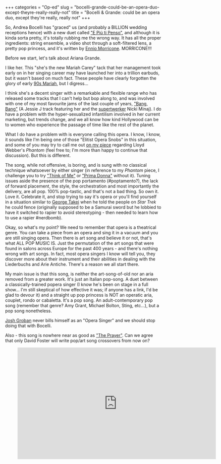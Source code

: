 +++
categories = "Op-ed"
slug = "bocelli-grande-could-be-an-opera-duo-except-theyre-really-really-not"
title = "Bocelli &amp; Grande: could be an opera duo, except they&#039;re really, really not"
+++

So, Andrea Bocelli has "graced" us (and probably a BILLION wedding receptions hence) with a new duet called ["E Piú ti Penso"](https://youtu.be/Z8SYtmvEI9U), and although it is kinda sorta pretty, it's totally rubbing me the wrong way. It has all the proper ingredients: string ensemble, a video shot through a soft-filtered lens, a pretty pop princess, and it's written by [Ennio Morricone](https://en.wikipedia.org/wiki/Ennio_Morricone). MORRICONE!!!

Before we start, let's talk about Ariana Grande. 

I like her. This "she's the new Mariah Carey" tack that her management took early on in her singing career may have launched her into a trillion earbuds, but it wasn't based on much fact. These people have clearly forgotten the glory of early [90s Mariah](https://www.youtube.com/watch?v=tov22NtCMC4), but I digress...

I think she's a decent singer with a remarkable and flexible range who has released some tracks that I can't help but bop along to, and was involved with one of my most favourite jams of the last couple of years, ["Bang, Bang"](http://www.youtube.com/watch?v=0HDdjwpPM3Y) (A Jessie J track featuring her and the [supertwerker](https://www.youtube.com/watch?v=LDZX4ooRsWs) Nicki Minaj). I do have a problem with the hyper-sexualized infantilism involved in her current marketing, but trends change, and we all know how kind Hollywood can be to women who experience the passage of time like the rest of the planet. 

What I do have a problem with is everyone calling this opera. I know, I know, it sounds like I'm being one of those "Elitist Opera Snobs" in this situation, and some of you may try to call me out [on my piece](/elitism-irony-and-the-phantom-of-the-opera/) regarding Lloyd Webber's *Phantom* (feel free to; I'm more than happy to continue that discussion). But this is different. 

The song, while not offensive, is boring, and is sung with no classical technique whatsoever by either singer (in reference to my *Phantom* piece, I challenge you to try ["Think of Me"](https://www.youtube.com/watch?v=8u7Z0QoieDg) or ["Prima Donna"](https://www.youtube.com/watch?v=4TT14Px1RUg) without it). Tuning issues aside the presence of the pop portamento (#poptamento?), the lack of forward placement, the style, the orchestration and most importantly the delivery, are all pop. 100% pop-tastic, and that's not a bad thing. So own it. Love it. Celebrate it, and stop trying to say it's opera or you'll find yourself in a situation similar to [George Takei](http://www.imdb.com/name/nm0001786/bio) when he told the people on *Star Trek* he could fence (originally supposed to be a Samurai sword but he lobbied to have it switched to rapier to avoid stereotyping - then needed to learn how to use a rapier #nerdbomb). 

Okay, so what's my point? We need to remember that opera is a theatrical genre. You can take a piece from an opera and sing it in a vacuum and you are still singing opera. Then there is art song and believe it or not, that's what ALL POP MUSIC IS. Just the permutation of the art songs that were found in salons across Europe for the past 400 years - and there's nothing wrong with art songs. In fact, most opera singers I know will tell you, they discover more about their instrument and their abilities in dealing with the Liederbuchs and Arie Antiche. There's a reason we all start there. 

My main issue is that this song, is neither the art-song-of-old nor an aria removed from a greater work. It's just an Italian pop-song. A duet between a classically-trained popera singer (I know he's been on stage in a full show... I'm still skeptical of how effective it was; if anyone has a link, I'd be glad to devour it) and a straight up pop princess is NOT an operatic aria, couplet, rondo or cabaletta. It's a pop song. An adult-contemporary pop song (remember that genre? Amy Grant, Michael Bolton, Sting, etc...), but a pop song nonetheless. 

[Josh Groban](https://twitter.com/joshgroban) never bills himself as an "Opera Singer" and we should stop doing that with Bocelli. 

Also - this song is nowhere near as good as ["The Prayer"](https://www.youtube.com/watch?v=cM0lcnechaM). Can we agree that only David Foster will write pop/art song crossovers from now on? 

<figure data-type="video">
<iframe width="640" height="360" src="https://www.youtube.com/embed/Z8SYtmvEI9U" frameborder="0" allowfullscreen></iframe>
</figure>
